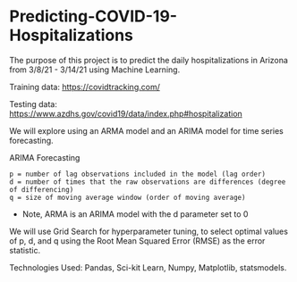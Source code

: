# Predicting-COVID-19-Hospitalizations


The purpose of this project is to predict the daily hospitalizations in Arizona from 3/8/21 - 3/14/21 using Machine Learning.

Training data: https://covidtracking.com/

Testing data: https://www.azdhs.gov/covid19/data/index.php#hospitalization


We will explore using an ARMA model and an ARIMA model for time series forecasting.  

ARIMA Forecasting

    p = number of lag observations included in the model (lag order)
    d = number of times that the raw observations are differences (degree of differencing)
    q = size of moving average window (order of moving average)

* Note, ARMA is an ARIMA model with the d parameter set to 0

We will use Grid Search for hyperparameter tuning, to select optimal values of p, d, and q using the Root Mean Squared Error (RMSE) as the error statistic.

Technologies Used: Pandas, Sci-kit Learn, Numpy, Matplotlib, statsmodels.
